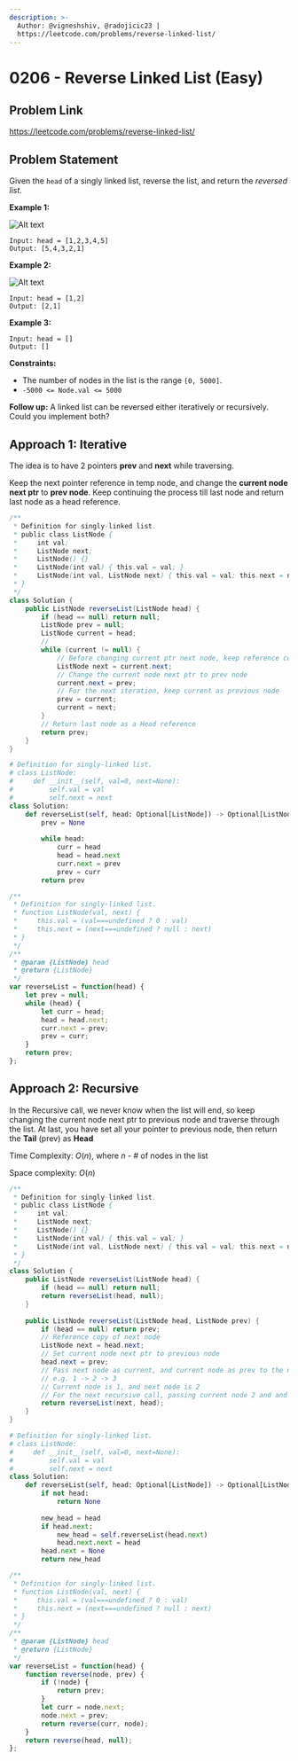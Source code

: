 ```yaml
---
description: >-
  Author: @vigneshshiv, @radojicic23 |
  https://leetcode.com/problems/reverse-linked-list/
---
```


# 0206 - Reverse Linked List (Easy)

## Problem Link

https://leetcode.com/problems/reverse-linked-list/

## Problem Statement

Given the `head` of a singly linked list, reverse the list, and return the _reversed list_.

**Example 1:**

![Alt text](https://assets.leetcode.com/uploads/2021/02/19/rev1ex1.jpg)

```
Input: head = [1,2,3,4,5]
Output: [5,4,3,2,1]
```

**Example 2:**

![Alt text](https://assets.leetcode.com/uploads/2021/02/19/rev1ex2.jpg)

```
Input: head = [1,2]
Output: [2,1]
```

**Example 3:**

```
Input: head = []
Output: []
```

**Constraints:**

* The number of nodes in the list is the range `[0, 5000]`.
* `-5000 <= Node.val <= 5000`

**Follow up:** A linked list can be reversed either iteratively or recursively. Could you implement both?

## Approach 1: Iterative

The idea is to have 2 pointers **prev** and **next** while traversing. 

Keep the next pointer reference in temp node, and change the **current node next ptr** to **prev node**. Keep continuing the process till last node and return last node as a head reference. 

<Tabs>
<TabItem value="java" label="Java">
<SolutionAuthor name="@vigneshshiv"/>

```java
/**
 * Definition for singly-linked list.
 * public class ListNode {
 *     int val;
 *     ListNode next;
 *     ListNode() {}
 *     ListNode(int val) { this.val = val; }
 *     ListNode(int val, ListNode next) { this.val = val; this.next = next; }
 * }
 */
class Solution {
    public ListNode reverseList(ListNode head) {
        if (head == null) return null;
        ListNode prev = null;
        ListNode current = head;
        //
        while (current != null) {
            // Before changing current ptr next node, keep reference copy
            ListNode next = current.next;
            // Change the current node next ptr to prev node
            current.next = prev;
            // For the next iteration, keep current as previous node
            prev = current;
            current = next;
        }
        // Return last node as a Head reference
        return prev;
    }
}
```
</TabItem>

<TabItem value="python" label="Python">
<SolutionAuthor name="@radojicic23"/>

```python
# Definition for singly-linked list.
# class ListNode:
#     def __init__(self, val=0, next=None):
#         self.val = val
#         self.next = next
class Solution:
    def reverseList(self, head: Optional[ListNode]) -> Optional[ListNode]:
        prev = None
        
        while head:
            curr = head
            head = head.next
            curr.next = prev
            prev = curr
        return prev
```

</TabItem>

<TabItem value="javascript" label="JavaScript">
<SolutionAuthor name="@radojicic23"/>

```javascript
/**
 * Definition for singly-linked list.
 * function ListNode(val, next) {
 *     this.val = (val===undefined ? 0 : val)
 *     this.next = (next===undefined ? null : next)
 * }
 */
/**
 * @param {ListNode} head
 * @return {ListNode}
 */
var reverseList = function(head) {
    let prev = null;
    while (head) {
        let curr = head;
        head = head.next;
        curr.next = prev;
        prev = curr;
    }
    return prev;
};
```

</TabItem>
</Tabs>

## Approach 2: Recursive

In the Recursive call, we never know when the list will end, so keep changing the current node next ptr to previous node and traverse through the list. At last, you have set all your pointer to previous node, then return the **Tail** (prev) as **Head**

Time Complexity: $O(n)$, where $n$ - # of nodes in the list

Space complexity: $O(n)$

<Tabs>
<TabItem value="java" label="Java">
<SolutionAuthor name="@vigneshshiv"/>

```java
/**
 * Definition for singly-linked list.
 * public class ListNode {
 *     int val;
 *     ListNode next;
 *     ListNode() {}
 *     ListNode(int val) { this.val = val; }
 *     ListNode(int val, ListNode next) { this.val = val; this.next = next; }
 * }
 */
class Solution {
    public ListNode reverseList(ListNode head) {
        if (head == null) return null;
        return reverseList(head, null);
    }
    
    public ListNode reverseList(ListNode head, ListNode prev) {
        if (head == null) return prev;
        // Reference copy of next node
        ListNode next = head.next;
        // Set current node next ptr to previous node
        head.next = prev;
        // Pass next node as current, and current node as prev to the next recursive call
        // e.g. 1 -> 2 -> 3 
        // Current node is 1, and next node is 2
        // For the next recursive call, passing current node 2 and and previous as 1, so that 1 <- 2
        return reverseList(next, head);
    }
}
```
</TabItem>

<TabItem value="python" label="Python">
<SolutionAuthor name="@radojicic23"/>

```python
# Definition for singly-linked list.
# class ListNode:
#     def __init__(self, val=0, next=None):
#         self.val = val
#         self.next = next
class Solution:
    def reverseList(self, head: Optional[ListNode]) -> Optional[ListNode]:
        if not head:
            return None
    
        new_head = head
        if head.next:
            new_head = self.reverseList(head.next)
            head.next.next = head
        head.next = None
        return new_head
```

</TabItem>

<TabItem value="javascript" label="JavaScript">
<SolutionAuthor name="@radojicic23"/>

```javascript
/**
 * Definition for singly-linked list.
 * function ListNode(val, next) {
 *     this.val = (val===undefined ? 0 : val)
 *     this.next = (next===undefined ? null : next)
 * }
 */
/**
 * @param {ListNode} head
 * @return {ListNode}
 */
var reverseList = function(head) {
    function reverse(node, prev) {
        if (!node) {
            return prev;
        }
        let curr = node.next;
        node.next = prev;
        return reverse(curr, node);
    }
    return reverse(head, null);
};
```

</TabItem>
</Tabs>
